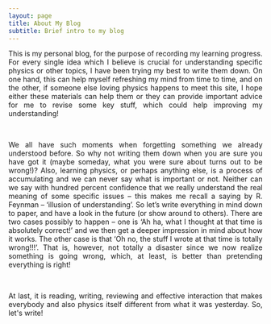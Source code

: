 ```yaml
---
layout: page
title: About My Blog
subtitle: Brief intro to my blog
---
```


<p style='text-align: justify;'>
This is my personal blog, for the purpose of recording my learning progress.
For every single idea which I believe is crucial for understanding specific physics or other topics,
I have been trying my best to write them down. On one hand, this can help myself refreshing my mind from time to time,
and on the other, if someone else loving physics happens to meet this site,
I hope either these materials can help them or they can provide important advice for me to revise some key stuff, which could help improving my understanding!
</p>

<br />

<p style='text-align: justify;'>
We all have such moments when forgetting something we already understood before.
So why not writing them down when you are sure you have got it (maybe someday, what you were sure about turns out to be wrong!)?
Also, learning physics, or perhaps anything else, is a process of accumulating and we can never say what is important or not.
Neither can we say with hundred percent confidence that we really understand the real meaning of some specific issues – 
this makes me recall a saying by R. Feynman – ‘illusion of understanding’. So let’s write everything in mind down to paper,
and have a look in the future (or show around to others). There are two cases possibly to happen – 
one is ‘Ah ha, what I thought at that time is absolutely correct!’ and we then get a deeper impression in mind about how it works.
The other case is that ‘Oh no, the stuff I wrote at that time is totally wrong!!!’.
That is, however, not totally a disaster since we now realize something is going wrong, which, at least, is better than pretending everything is right!
</p>

<br />

<p style='text-align: justify;'>
At last, it is reading, writing, reviewing and effective interaction that makes everybody and also physics itself different from what it was yesterday. So, let's write!
</p>

